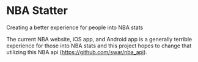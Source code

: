 # NBA Statter
 Creating a better experience for people into NBA stats
 
The current NBA website, iOS app, and Android app is a generally terrible experience for those into NBA stats and this project hopes to change that utilizing this NBA api (https://github.com/swar/nba_api).


